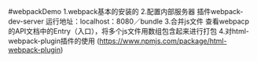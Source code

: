 #webpackDemo
    1.webpack基本的安装的
    2.配置内部服务器
        插件webpack-dev-server
        运行地址：localhost：8080／bundle
    3.合并js文件
        查看webpacp的API文档中的Entry（入口），将多个js文件用数组包含起来进行打包
    4.对html-webpack-plugin插件的使用
        (https://www.npmjs.com/package/html-webpack-plugin)
